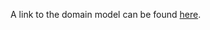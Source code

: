 A link to the domain model can be found [here](https://ugentbe-my.sharepoint.com/personal/bart_mesuere_ugent_be/_layouts/15/onedrive.aspx?id=%2Fpersonal%2Fbart%5Fmesuere%5Fugent%5Fbe%2FDocuments%2FOnderwijs%2FSELab2%2F2021%2D2022%2Fgroep2%2FDocumentatie%2Fdomeinmodel%2Fdomeinmodel%5Fversion6%2Edrawio&parent=%2Fpersonal%2Fbart%5Fmesuere%5Fugent%5Fbe%2FDocuments%2FOnderwijs%2FSELab2%2F2021%2D2022%2Fgroep2%2FDocumentatie%2Fdomeinmodel).